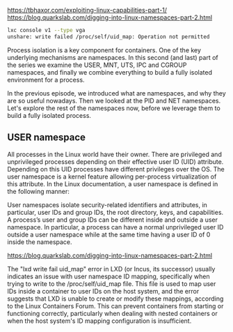 <https://tbhaxor.com/exploiting-linux-capabilities-part-1/>
<https://blog.quarkslab.com/digging-into-linux-namespaces-part-2.html>

```bash
lxc console v1 --type vga
unshare: write failed /proc/self/uid_map: Operation not permitted
```

Process isolation is a key component for containers. One of the key underlying mechanisms are namespaces. In this second (and last) part of the series we examine the USER, MNT, UTS, IPC and CGROUP namespaces, and finally we combine everything to build a fully isolated environment for a process.

In the previous episode, we introduced what are namespaces, and why they are so useful nowadays. Then we looked at the PID and NET namespaces. Let's explore the rest of the namespaces now, before we leverage them to build a fully isolated process.

## USER namespace

All processes in the Linux world have their owner. There are privileged and unprivileged processes depending on their effective user ID (UID) attribute. Depending on this UID processes have different privileges over the OS. The user namespace is a kernel feature allowing per-process virtualization of this attribute. In the Linux documentation, a user namespace is defined in the following manner:

User namespaces isolate security-related identifiers and attributes, in particular, user IDs and group IDs, the root directory, keys, and capabilities. A process’s user and group IDs can be different inside and outside a user namespace. In particular, a process can have a normal unprivileged user ID outside a user namespace while at the same time having a user ID of 0 inside the namespace.

<https://blog.quarkslab.com/digging-into-linux-namespaces-part-2.html>

The "lxd write fail uid_map" error in LXD (or Incus, its successor) usually indicates an issue with user namespace ID mapping, specifically when trying to write to the /proc/self/uid_map file. This file is used to map user IDs inside a container to user IDs on the host system, and the error suggests that LXD is unable to create or modify these mappings, according to the Linux Containers Forum. This can prevent containers from starting or functioning correctly, particularly when dealing with nested containers or when the host system's ID mapping configuration is insufficient.
